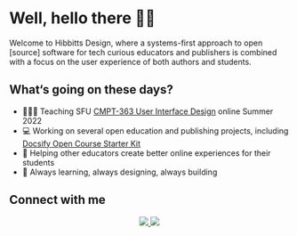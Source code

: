 # Well, hello there 👋🏼

Welcome to Hibbitts Design, where a systems-first approach to open [source] software for tech curious educators and publishers is combined with a focus on the user experience of both authors and students.

## What‘s going on these days?
- 👨🏼‍🏫 Teaching SFU [CMPT-363 User Interface Design](https://canvas.sfu.ca/courses/69678) online Summer 2022
- 💻 Working on several open education and publishing projects, including [Docsify Open Course Starter Kit](https://github.com/hibbitts-design/docsify-open-course-starter-kit)
- 🛟 Helping other educators create better online experiences for their students
- 🌱 Always learning, always designing, always building

## Connect with me
<p align='center'>
  <a href="https://twitter.com/hibbittsdesign">
    <img src="https://img.shields.io/static/v1?label=Twitter&message=hibbittsdesign&color=blue&style=for-the-badge&logo=twitter&logoColor=white" />
  </a>
  <a href="https://www.linkedin.com/in/paulhibbitts/">
    <img src="https://img.shields.io/static/v1?label=LinkedIn&message=Paul%20Hibbitts&color=0072b1&style=for-the-badge&logo=linkedin&logoColor=white" />
  </a>
</p>
